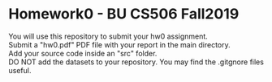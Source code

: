 # Homework0 - BU CS506 Fall2019

You will use this repository to submit your hw0 assignment.</br>
Submit a "hw0.pdf" PDF file with your report in the main directory. </br>
Add your source code inside an "src" folder.</br>
DO NOT add the datasets to your repository. You may find the .gitgnore files useful.  

